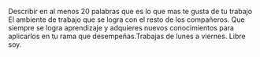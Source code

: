 Describir en al menos 20 palabras que es lo que mas te gusta de tu
trabajo
El ambiente de trabajo que se logra con el resto de los compañeros. Que siempre se logra aprendizaje y adquieres nuevos conocimientos para aplicarlos en tu rama que desempeñas.Trabajas de lunes a viernes. Libre soy.